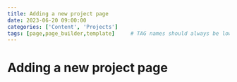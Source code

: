 ```yaml
---
title: Adding a new project page
date: 2023-06-20 09:00:00 
categories: ['Content', 'Projects']
tags: [page,page_builder,template]     # TAG names should always be lowercase
---
```


# Adding a new project page

